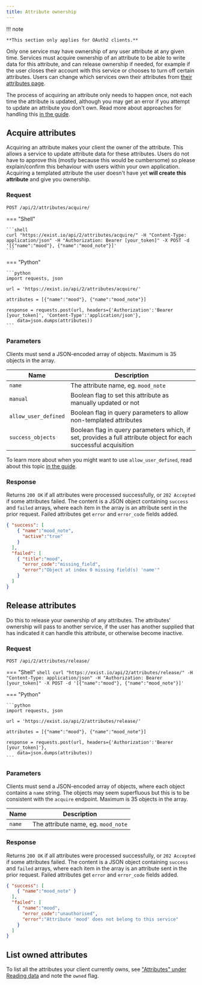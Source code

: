 ```yaml
---
title: Attribute ownership
---
```


!!! note

    **This section only applies for OAuth2 clients.**

Only one service may have ownership of any user attribute at any given time. Services must acquire ownership of an attribute to be able to write data for this attribute, and can release ownership if needed, for example if the user closes their account with this service or chooses to turn off certain attributes. Users can change which services own their attributes from [their attributes page](https://exist.io/account/attributes/).

The process of acquiring an attribute only needs to happen once, not each time the attribute is updated, although you may get an error if you attempt to update an attribute you don't own. Read more about approaches for handling this [in the guide](/guide/write_client/).

## Acquire attributes

Acquiring an attribute makes your client the owner of the attribute. This allows a service to update attribute data for these attributes. Users do not have to approve this (mostly because this would be cumbersome) so please explain/confirm this behaviour with users within your own application. Acquiring a templated attribute the user doesn't have yet **will create this attribute** and give you ownership.

### Request

`POST /api/2/attributes/acquire/`


=== "Shell"

    ```shell
    curl "https://exist.io/api/2/attributes/acquire/" -H "Content-Type: application/json" -H "Authorization: Bearer [your_token]" -X POST -d '[{"name":"mood"}, {"name":"mood_note"}]'
    ```

=== "Python"

    ```python
    import requests, json

    url = 'https://exist.io/api/2/attributes/acquire/'

    attributes = [{"name":"mood"}, {"name":"mood_note"}]

    response = requests.post(url, headers={'Authorization':'Bearer [your_token]', 'Content-Type':'application/json'},
        data=json.dumps(attributes))
    ```

### Parameters

Clients must send a JSON-encoded array of objects. Maximum is 35 objects in the array.

Name  | Description
------|--------
`name` | The attribute name, eg. `mood_note`
`manual` | Boolean flag to set this attribute as manually updated or not
`allow_user_defined` | Boolean flag in query parameters to allow non-templated attributes
`success_objects` | Boolean flag in query parameters which, if set, provides a full attribute object for each successful acquisition

To learn more about when you might want to use `allow_user_defined`, read about this topic [in the guide](/guide/write_client/).

### Response

Returns `200 OK` if all attributes were processed successfully, or `202 Accepted` if some attributes failed. The content is a JSON object containing `success` and `failed` arrays, where each item in the array is an attribute sent in the prior request. Failed attributes get `error` and `error_code` fields added. 


```json
{ "success": [ 
    { "name":"mood_note",
      "active":"true"
    }
  ],
  "failed": [
    { "title":"mood",
      "error_code":"missing_field",
      "error":"Object at index 0 missing field(s) 'name'"
    }
  ]
}
```



## Release attributes

Do this to release your ownership of any attributes. The attributes' ownership will pass to another service, if the user has another supplied that has indicated it can handle this attribute, or otherwise become inactive.

### Request

`POST /api/2/attributes/release/`

=== "Shell"
    ```shell
    curl "https://exist.io/api/2/attributes/release/" -H "Content-Type: application/json" -H "Authorization: Bearer [your_token]" -X POST -d '[{"name":"mood"}, {"name":"mood_note"}]'
    ```

=== "Python"

    ```python
    import requests, json

    url = 'https://exist.io/api/2/attributes/release/'

    attributes = [{"name":"mood"}, {"name":"mood_note"}]

    response = requests.post(url, headers={'Authorization':'Bearer [your_token]'}, 
        data=json.dumps(attributes))
    ```

### Parameters

Clients must send a JSON-encoded array of objects, where each object contains a `name` string. The objects may seem superfluous but this is to be consistent with the `acquire` endpoint. Maximum is 35 objects in the array.

Name  | Description
------|--------
`name` | The attribute name, eg. `mood_note`

### Response

Returns `200 OK` if all attributes were processed successfully, or `202 Accepted` if some attributes failed. The content is a JSON object containing `success` and `failed` arrays, where each item in the array is an attribute sent in the prior request. Failed attributes get `error` and `error_code` fields added. 

```json
{ "success": [ 
    { "name":"mood_note" }
  ],
  "failed": [
    { "name":"mood",
      "error_code":"unauthorised",
      "error":"Attribute 'mood' does not belong to this service"
    }
  ]
}
```

## List owned attributes

To list all the attributes your client currently owns, see ["Attributes" under Reading data](/reference/attributes/#get-a-users-attributes) and note the `owned` flag.


